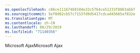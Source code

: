 ```yaml
---
ms.openlocfilehash: c86ce111674b9184e32c5764ce51233f8863abbf
ms.sourcegitcommit: 5ef0d02cb57c7153fd9d5417cdcad45665af832e
ms.translationtype: MT
ms.contentlocale: zh-CN
ms.lasthandoff: 08/29/2019
ms.locfileid: "71140356"
---
```

<span data-ttu-id="19978-101">Microsoft Ajax</span><span class="sxs-lookup"><span data-stu-id="19978-101">Microsoft Ajax</span></span>